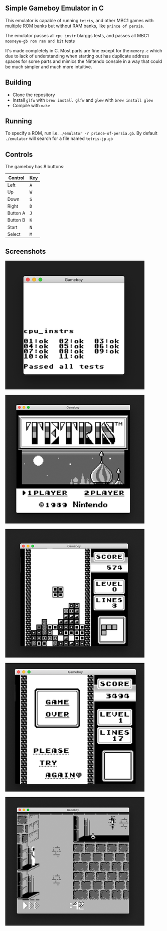 ## Simple Gameboy Emulator in C

This emulator is capable of running `tetris`, and other MBC1 games with multiple ROM banks but without RAM banks, like `prince of persia`.

The emulator passes all `cpu_instr` blarggs tests, and passes all MBC1 `mooneye-gb rom ram and bit` tests

It's made completely in C. Most parts are fine except for the `memory.c` which due to lack of understanding when starting out has duplicate address spaces for some parts and mimics the Nintendo console in a way that could be much simpler and much more intuitive.

## Building

* Clone the repository
* Install `glfw` with `brew install glfw` and `glew` with `brew install glew`
* Compile with `make`

## Running

To specify a ROM, run i.e. `./emulator -r prince-of-persia.gb`. By default `./emulator` will search for a file named `tetris-jp.gb`

## Controls

The gameboy has 8 buttons:

Control | Key
--------|-------
Left | <kbd>A</kbd>
Up | <kbd>W</kbd>
Down | <kbd>S</kbd>
Right | <kbd>D</kbd>
Button A | <kbd>J</kbd>
Button B | <kbd>K</kbd>
Start | <kbd>N</kbd>
Select | <kbd>M</kbd>

## Screenshots

![cpu_instr](https://github.com/alt-romes/gameboyemulator/blob/master/screenshots/cpu_instr.png?raw=true)

![tetris opening screen](https://github.com/alt-romes/gameboyemulator/blob/master/screenshots/tetris_1.png?raw=true)

![tetris mid game](https://github.com/alt-romes/gameboyemulator/blob/master/screenshots/tetris_2.png?raw=true)

![tetris game over](https://github.com/alt-romes/gameboyemulator/blob/master/screenshots/tetris_3.png?raw=true)

![prince of persia](https://github.com/alt-romes/gameboyemulator/blob/master/screenshots/prince_of_persia_1.png?raw=true)
